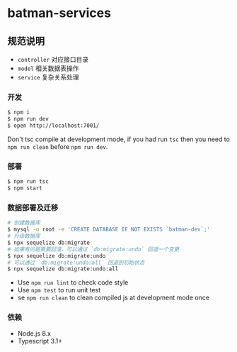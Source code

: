 # batman-services

## 规范说明

- `controller` 对应接口目录
- `model` 相关数据表操作
- `service` 复杂关系处理

### 开发

```bash
$ npm i
$ npm run dev
$ open http://localhost:7001/
```

Don't tsc compile at development mode, if you had run `tsc` then you need to `npm run clean` before `npm run dev`.

### 部署

```bash
$ npm run tsc
$ npm start
```

### 数据部署及迁移
```bash
# 创建数据库
$ mysql -u root -e 'CREATE DATABASE IF NOT EXISTS `batman-dev`;'
# 升级数据库
$ npx sequelize db:migrate
# 如果有问题需要回滚，可以通过 `db:migrate:undo` 回退一个变更
$ npx sequelize db:migrate:undo
# 可以通过 `db:migrate:undo:all` 回退到初始状态
$ npx sequelize db:migrate:undo:all
```

- Use `npm run lint` to check code style
- Use `npm test` to run unit test
- se `npm run clean` to clean compiled js at development mode once

### 依赖

- Node.js 8.x
- Typescript 3.1+
